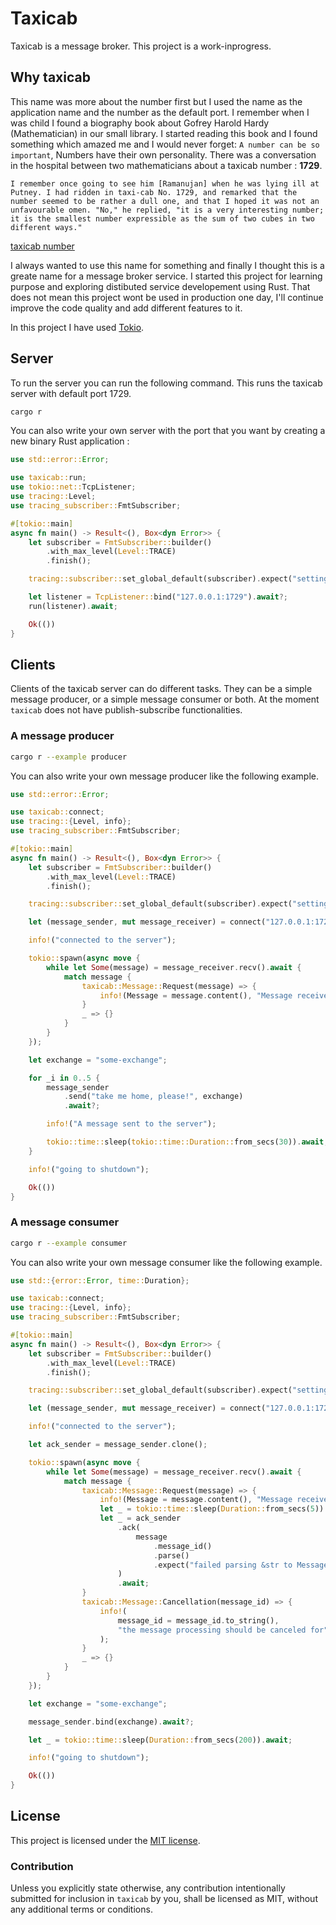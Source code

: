 # Taxicab

Taxicab is a message broker. This project is a work-inprogress.

## Why taxicab

This name was more about the number first but I used the name as the application name and the number as the default port.
I remember when I was child I found a biography book about Gofrey Harold Hardy (Mathematician) in our small library. I started reading this book and I found something which amazed me and I would never forget: `A number can be so important`, Numbers have their own personality. There was a conversation in the hospital between two mathematicians about a taxicab number : **1729**.

`I remember once going to see him [Ramanujan] when he was lying ill at Putney. I had ridden in taxi-cab No. 1729, and remarked that the number seemed to be rather a dull one, and that I hoped it was not an unfavourable omen. "No," he replied, "it is a very interesting number; it is the smallest number expressible as the sum of two cubes in two different ways."`

[taxicab number](https://en.wikipedia.org/wiki/Taxicab_number)

I always wanted to use this name for something and finally I thought this is a greate name for a message broker service. I started this project for learning purpose and exploring distibuted service developement using Rust. That does not mean this project wont be used in production one day, I'll continue improve the code quality and add different features to it. 

In this project I have used [Tokio](https://tokio.rs).

## Server

To run the server you can run the following command. This runs the taxicab server with default port 1729. 

```bash
cargo r 
```

You can also write your own server with the port that you want by creating a new binary Rust application :
```rust
use std::error::Error;

use taxicab::run;
use tokio::net::TcpListener;
use tracing::Level;
use tracing_subscriber::FmtSubscriber;

#[tokio::main]
async fn main() -> Result<(), Box<dyn Error>> {
    let subscriber = FmtSubscriber::builder()
        .with_max_level(Level::TRACE)
        .finish();

    tracing::subscriber::set_global_default(subscriber).expect("setting default subscriber failed");

    let listener = TcpListener::bind("127.0.0.1:1729").await?;
    run(listener).await;

    Ok(())
}
```

## Clients

Clients of the taxicab server can do different tasks. They can be a simple message producer, or a simple message consumer or both. At the moment `taxicab` does not have publish-subscribe functionalities.

### A message producer

```bash
cargo r --example producer
```

You can also write your own message producer like the following example.

```rust
use std::error::Error;

use taxicab::connect;
use tracing::{Level, info};
use tracing_subscriber::FmtSubscriber;

#[tokio::main]
async fn main() -> Result<(), Box<dyn Error>> {
    let subscriber = FmtSubscriber::builder()
        .with_max_level(Level::TRACE)
        .finish();

    tracing::subscriber::set_global_default(subscriber).expect("setting default subscriber failed");

    let (message_sender, mut message_receiver) = connect("127.0.0.1:1729").await?;

    info!("connected to the server");

    tokio::spawn(async move {
        while let Some(message) = message_receiver.recv().await {
            match message {
                taxicab::Message::Request(message) => {
                    info!(Message = message.content(), "Message received");
                }
                _ => {}
            }
        }
    });

    let exchange = "some-exchange";

    for _i in 0..5 {
        message_sender
            .send("take me home, please!", exchange)
            .await?;

        info!("A message sent to the server");

        tokio::time::sleep(tokio::time::Duration::from_secs(30)).await;
    }

    info!("going to shutdown");

    Ok(())
}
```

### A message consumer

```bash
cargo r --example consumer
```

You can also write your own message consumer like the following example.

```rust
use std::{error::Error, time::Duration};

use taxicab::connect;
use tracing::{Level, info};
use tracing_subscriber::FmtSubscriber;

#[tokio::main]
async fn main() -> Result<(), Box<dyn Error>> {
    let subscriber = FmtSubscriber::builder()
        .with_max_level(Level::TRACE)
        .finish();

    tracing::subscriber::set_global_default(subscriber).expect("setting default subscriber failed");

    let (message_sender, mut message_receiver) = connect("127.0.0.1:1729").await?;

    info!("connected to the server");

    let ack_sender = message_sender.clone();

    tokio::spawn(async move {
        while let Some(message) = message_receiver.recv().await {
            match message {
                taxicab::Message::Request(message) => {
                    info!(Message = message.content(), "Message received");
                    let _ = tokio::time::sleep(Duration::from_secs(5)).await;
                    let _ = ack_sender
                        .ack(
                            message
                                .message_id()
                                .parse()
                                .expect("failed parsing &str to MessageId"),
                        )
                        .await;
                }
                taxicab::Message::Cancellation(message_id) => {
                    info!(
                        message_id = message_id.to_string(),
                        "the message processing should be canceled for"
                    );
                }
                _ => {}
            }
        }
    });

    let exchange = "some-exchange";

    message_sender.bind(exchange).await?;

    let _ = tokio::time::sleep(Duration::from_secs(200)).await;

    info!("going to shutdown");

    Ok(())
}
```


## License

This project is licensed under the [MIT license](LICENSE).

### Contribution

Unless you explicitly state otherwise, any contribution intentionally submitted
for inclusion in `taxicab` by you, shall be licensed as MIT, without any
additional terms or conditions.
